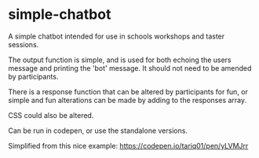 # simple-chatbot

A simple chatbot intended for use in schools workshops and taster sessions.

The output function is simple, and is used for both echoing the users message and printing the 'bot' message.  It should not need to be amended by participants.

There is a response function that can be altered by participants for fun, or simple and fun alterations can be made by adding to the responses array.

CSS could also be altered.


Can be run in codepen, or use the standalone versions.



Simplified from this nice example:
https://codepen.io/tariq01/pen/yLVMJrr

